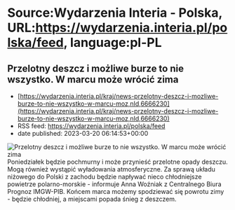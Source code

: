 # Source:Wydarzenia Interia - Polska, URL:https://wydarzenia.interia.pl/polska/feed, language:pl-PL

## Przelotny deszcz i możliwe burze to nie wszystko. W marcu może wrócić zima
 - [https://wydarzenia.interia.pl/kraj/news-przelotny-deszcz-i-mozliwe-burze-to-nie-wszystko-w-marcu-moz,nId,6666230](https://wydarzenia.interia.pl/kraj/news-przelotny-deszcz-i-mozliwe-burze-to-nie-wszystko-w-marcu-moz,nId,6666230)
 - RSS feed: https://wydarzenia.interia.pl/polska/feed
 - date published: 2023-03-20 06:14:53+00:00

<p><a href="https://wydarzenia.interia.pl/kraj/news-przelotny-deszcz-i-mozliwe-burze-to-nie-wszystko-w-marcu-moz,nId,6666230"><img align="left" alt="Przelotny deszcz i możliwe burze to nie wszystko. W marcu może wrócić zima" src="https://i.iplsc.com/przelotny-deszcz-i-mozliwe-burze-to-nie-wszystko-w-marcu-moz/000GWXEB4V3QHAVM-C321.jpg" /></a>Poniedziałek będzie pochmurny i może przynieść przelotne opady deszczu. Mogą również wystąpić wyładowania atmosferyczne. Za sprawą układu niżowego do Polski z zachodu będzie napływać nieco chłodniejsze powietrze polarno-morskie - informuje Anna Woźniak z Centralnego Biura Prognoz IMGW-PIB. Końcem marca możemy spodziewać się powrotu zimy - będzie chłodniej, a miejscami popada śnieg z deszczem.</p><br clear="all" />

